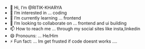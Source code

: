- 👋 Hi, I’m @RITIK-KHARYA
- 👀 I’m interested in ... coding 
- 🌱 I’m currently learning ... frontend
- 💞️ I’m looking to collaborate on ... frontend and ui building 
- 📫 How to reach me ... through my social sites like insta,linkedin
- 😄 Pronouns: ... He/Him
- ⚡ Fun fact: ... Im get frusted if code doesnt works .... 

<!---
RITIK-KHARYA/RITIK-KHARYA is a ✨ special ✨ repository because its `README.md` (this file) appears on your GitHub profile.
You can click the Preview link to take a look at your changes.
--->
